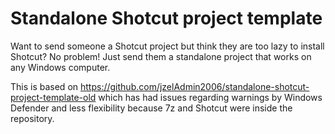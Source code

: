 # Standalone Shotcut project template

Want to send someone a Shotcut project but think they are too lazy to install Shotcut? No problem! Just send them a standalone project that works on any Windows computer.

This is based on https://github.com/jzelAdmin2006/standalone-shotcut-project-template-old which has had issues regarding warnings by Windows Defender and less flexibility because 7z and Shotcut were inside the repository.
